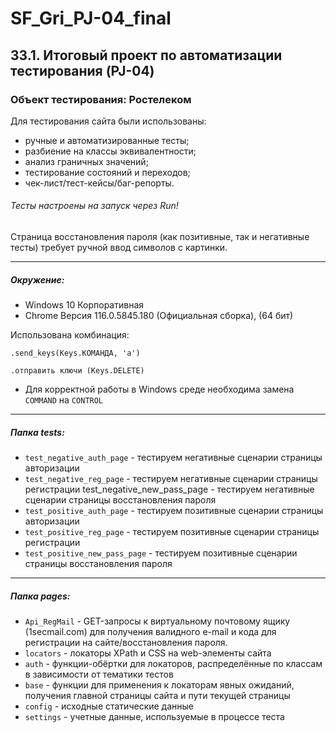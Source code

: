 # SF_Gri_PJ-04_final
## 33.1. Итоговый проект по автоматизации тестирования (PJ-04)
### Объект тестирования: Ростелеком
Для тестирования сайта были использованы:
- ручные и автоматизированные тесты;
- разбиение на классы эквивалентности;
- анализ граничных значений;
- тестирование состояний и переходов;
- чек-лист/тест-кейсы/баг-репорты.

###### Тесты настроены на запуск через Run!

Страница восстановления пароля (как позитивные, так и негативные тесты) требует ручной ввод символов с картинки.
_________________________________

##### Окружение:
- Windows 10 Корпоративная
- Chrome Версия 116.0.5845.180 (Официальная сборка), (64 бит)

Использована комбинация:
```
.send_keys(Keys.КОМАНДА, 'a')
```
```
.отправить ключи (Keys.DELETE)
```
- Для корректной работы в Windows среде необходима замена `COMMAND` на `CONTROL`
_________________________________
##### Папка tests:
- `test_negative_auth_page` - тестируем негативные сценарии страницы авторизации
- `test_negative_reg_page` - тестируем негативные сценарии страницы регистрации test_negative_new_pass_page - тестируем негативные сценарии страницы восстановления пароля
- `test_positive_auth_page` - тестируем позитивные сценарии страницы авторизации
- `test_positive_reg_page` - тестируем позитивные сценарии страницы регистрации
- `test_positive_new_pass_page` - тестируем позитивные сценарии страницы восстановления пароля
_________________________________
##### Папка pages:

- `Api_RegMail` - GET-запросы к виртуальному почтовому ящику (1secmail.com) для получения валидного e-mail и кода для регистрации на сайте/восстановления пароля.
- `locators` - локаторы XPath и CSS на web-элементы сайта
- `auth` - функции-обёртки для локаторов, распределённые по классам в зависимости от тематики тестов
- `base` - функции для применения к локаторам явных ожиданий, получения главной страницы сайта и пути текущей страницы
- `config` - исходные статические данные
- `settings` - учетные данные, используемые в процессе теста
